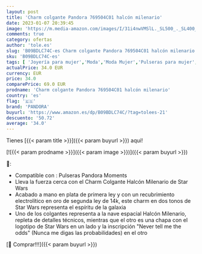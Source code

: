 ```yaml
---
layout: post
title: 'Charm colgante Pandora 769504C01 halcón milenario'
date: 2023-01-07 20:39:45
image: 'https://m.media-amazon.com/images/I/31i4nwVMSlL._SL500_._SL400_.jpg'
comments: true
category: ofertas
author: 'tole.es'
slug: 'B09BDLC74C-es Charm colgante Pandora 769504C01 halcón milenario'
sku: 'B09BDLC74C-es'
tags: [ 'Joyería para mujer','Moda','Moda Mujer','Pulseras para mujer','pandora','🇪🇸', ]
actualPrice: 34.0 EUR
currency: EUR
price: 34.0
comparePrice: 69.0 EUR
prodname: 'Charm colgante Pandora 769504C01 halcón milenario'
country: 'es'
flag: '🇪🇸'
brand: 'PANDORA'
buyurl: 'https://www.amazon.es/dp/B09BDLC74C/?tag=tolees-21'
descuento: '50.72'
average: '34.0'
---
```


Tienes [{{< param title >}}]({{< param buyurl >}}) aqui!

[![{{< param prodname >}}]({{< param image >}})]({{< param buyurl >}})

🔎:

- Compatible con : Pulseras Pandora Moments
- Lleva la fuerza cerca con el Charm Colgante Halcón Milenario de Star Wars
- Acabado a mano en plata de primera ley y con un recubrimiento electrolítico en oro de segunda ley de 14k, este charm en dos tonos de Star Wars representa el espíritu de la galaxia
- Uno de los colgantes representa a la nave espacial Halcón Milenario, repleta de detalles técnicos, mientras que el otro es una chapa con el logotipo de Star Wars en un lado y la inscripción "Never tell me the odds" (Nunca me digas las probabilidades) en el otro

[🛒 Comprar!!!]({{< param buyurl >}})
